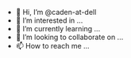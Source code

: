 - 👋 Hi, I’m @caden-at-dell
- 👀 I’m interested in ...
- 🌱 I’m currently learning ...
- 💞️ I’m looking to collaborate on ...
- 📫 How to reach me ...

<!---
caden-at-dell/caden-at-dell is a ✨ special ✨ repository because its `README.md` (this file) appears on your GitHub profile.
You can click the Preview link to take a look at your changes.
--->
